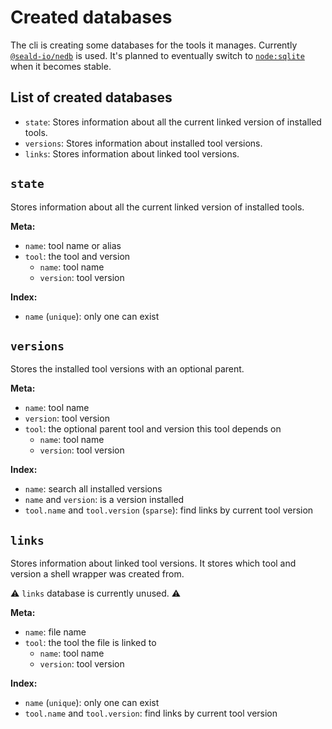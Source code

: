 # Created databases

The cli is creating some databases for the tools it manages.
Currently [`@seald-io/nedb`](https://github.com/seald/nedb) is used.
It's planned to eventually switch to [`node:sqlite`](https://nodejs.org/api/sqlite.html) when it becomes stable.

## List of created databases

- `state`: Stores information about all the current linked version of installed tools.
- `versions`: Stores information about installed tool versions.
- `links`: Stores information about linked tool versions.

## `state`

Stores information about all the current linked version of installed tools.

**Meta:**

- `name`: tool name or alias
- `tool`: the tool and version
  - `name`: tool name
  - `version`: tool version

**Index:**

- `name` (`unique`): only one can exist

## `versions`

Stores the installed tool versions with an optional parent.

**Meta:**

- `name`: tool name
- `version`: tool version
- `tool`: the optional parent tool and version this tool depends on
  - `name`: tool name
  - `version`: tool version

**Index:**

- `name`: search all installed versions
- `name` and `version`: is a version installed
- `tool.name` and `tool.version` (`sparse`): find links by current tool version

## `links`

Stores information about linked tool versions.
It stores which tool and version a shell wrapper was created from.

⚠️ `links` database is currently unused. ⚠️

**Meta:**

- `name`: file name
- `tool`: the tool the file is linked to
  - `name`: tool name
  - `version`: tool version

**Index:**

- `name` (`unique`): only one can exist
- `tool.name` and `tool.version`: find links by current tool version
